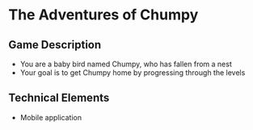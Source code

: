 # The Adventures of Chumpy

## Game Description
- You are a baby bird named Chumpy, who has fallen from a nest
- Your goal is to get Chumpy home by progressing through the levels

## Technical Elements
- Mobile application
